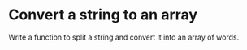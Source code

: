 # Convert a string to an array
Write a function to split a string and convert it into an array of words.